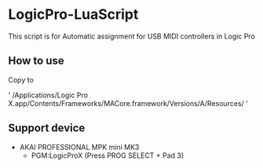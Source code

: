 # LogicPro-LuaScript

This script is for Automatic assignment for USB MIDI controllers in Logic Pro


## How to use

Copy to 

'
/Applications/Logic Pro X.app/Contents/Frameworks/MACore.framework/Versions/A/Resources/
'


## Support device

- AKAI PROFESSIONAL MPK mini MK3
  - PGM:LogicProX (Press PROG SELECT + Pad 3)